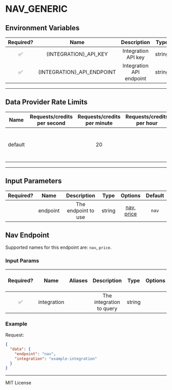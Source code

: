 # NAV_GENERIC

## Environment Variables

| Required? |            Name             |       Description        |  Type  | Options | Default |
| :-------: | :-------------------------: | :----------------------: | :----: | :-----: | :-----: |
|    ✅     |   {INTEGRATION}\_API_KEY    |   Integration API key    | string |         |         |
|    ✅     | {INTEGRATION}\_API_ENDPOINT | Integration API endpoint | string |         |         |

---

## Data Provider Rate Limits

|  Name   | Requests/credits per second | Requests/credits per minute | Requests/credits per hour |             Note             |
| :-----: | :-------------------------: | :-------------------------: | :-----------------------: | :--------------------------: |
| default |                             |             20              |                           | Slower than API limit of 1/s |

---

## Input Parameters

| Required? |   Name   |     Description     |  Type  |                   Options                    | Default |
| :-------: | :------: | :-----------------: | :----: | :------------------------------------------: | :-----: |
|           | endpoint | The endpoint to use | string | [nav](#nav-endpoint), [price](#nav-endpoint) |  `nav`  |

## Nav Endpoint

Supported names for this endpoint are: `nav`, `price`.

### Input Params

| Required? |    Name     | Aliases |       Description        |  Type  | Options | Default | Depends On | Not Valid With |
| :-------: | :---------: | :-----: | :----------------------: | :----: | :-----: | :-----: | :--------: | :------------: |
|    ✅     | integration |         | The integration to query | string |         |         |            |                |

### Example

Request:

```json
{
  "data": {
    "endpoint": "nav",
    "integration": "example-integration"
  }
}
```

---

MIT License
